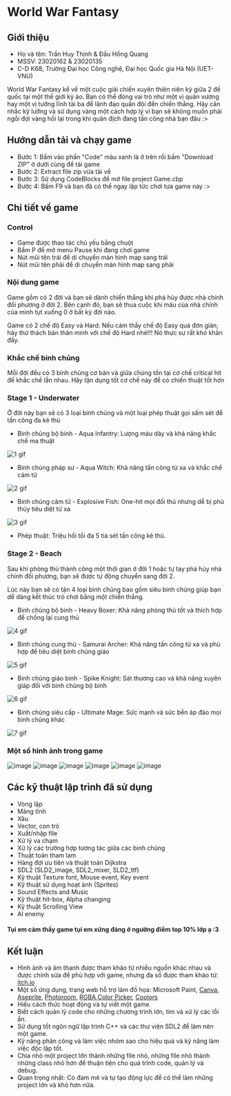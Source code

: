 
# World War Fantasy



## Giới thiệu
- Họ và tên: Trần Huy Thịnh & Đầu Hồng Quang
- MSSV: 23020162 & 23020135
- C-D K68, Trường Đại học Công nghệ, Đại học Quốc gia Hà Nội (UET-VNU)
    
World War Fantasy kể về một cuộc giải chiến xuyên thiên niên kỷ giữa 2 đế quốc tại một thế giới kỳ ảo. Bạn có thể đóng vai trò như một vị quân vương hay một vị tướng lĩnh tài ba để lãnh đạo quân đội đến chiến thắng. Hãy cân nhắc kỹ lưỡng và sử dụng vàng một cách hợp lý vì bạn sẽ không muốn phải ngồi đợi vàng hồi lại trong khi quân địch đang tấn công nhà bạn đâu :>
## Hướng dẫn tải và chạy game
- Bước 1: Bấm vào phần "Code" màu xanh lá ở trên rồi bấm "Download ZIP" ở dưới cùng để tải game
- Bước 2: Extract file zip vừa tải về
- Bước 3: Sử dụng CodeBlocks để mở file project Game.cbp
- Bước 4: Bấm F9 và bạn đã có thể ngay lập tức chơi tựa game này :>
## Chi tiết về game

### Control
- Game được thao tác chủ yếu bằng chuột
- Bấm P để mở menu Pause khi đang chơi game
- Nút mũi tên trái để di chuyển màn hình map sang trái
- Nút mũi tên phải để di chuyển màn hình map sang phải

### Nội dung game
Game gồm có 2 đời và bạn sẽ dành chiến thắng khi phá hủy được nhà chính đối phương ở đời 2. Bên cạnh đó, bạn sẽ thua cuộc khi máu của nhà chính của mình tụt xuống 0 ở bất kỳ đời nào.

Game có 2 chế độ Easy và Hard. Nếu cảm thấy chế độ Easy quá đơn giản, hãy thử thách bản thân mình với chế độ Hard nhé!!! Nó thực sự rất khó khăn đấy.

### Khắc chế binh chủng
Mỗi đời đều có 3 binh chủng cơ bản và giữa chúng tồn tại cơ chế critical hit để khắc chế lẫn nhau. Hãy tận dụng tốt cơ chế này để có chiến thuật tốt hơn

### Stage 1 - Underwater
Ở đời này bạn sẽ có 3 loại binh chủng và một loại phép thuật gọi sấm sét để tấn công đa kẻ thù
- Binh chủng bộ binh - Aqua Infantry: Lượng máu dày và khả năng khắc chế ma thuật
  
![1 gif](https://github.com/kane2303/Knight/assets/144300123/650777ef-d4ed-49bb-b4f5-144be6f6fd1b)

- Binh chủng pháp sư - Aqua Witch: Khả năng tấn công từ xa và khắc chế cảm tử
  
![2 gif](https://github.com/kane2303/Knight/assets/144300123/b6542707-d09c-4f9a-9bf5-f22fcf0f65a4)

- Binh chủng cảm tử - Explosive Fish: One-hit mọi đối thủ nhưng dễ bị phù thủy tiêu diệt từ xa

![3 gif](https://github.com/kane2303/Knight/assets/144300123/c914a68b-ea00-4df9-9530-51780ab9178c)

- Phép thuật: Triệu hồi tối đa 5 tia sét tấn công kẻ thù.
### Stage 2 - Beach
Sau khi phòng thủ thành công một thời gian ở đời 1 hoặc tự tay phá hủy nhà chính đối phương, bạn sẽ được tự động chuyển sang đời 2. 

Lúc này bạn sẽ có tận 4 loại binh chủng bao gồm siêu binh chủng giúp bạn dễ dàng kết thúc trò chơi bằng một chiến thắng.
- Binh chủng bộ binh - Heavy Boxer: Khả năng phòng thủ tốt và thích hợp để chống lại cung thủ

![4 gif](https://github.com/kane2303/Knight/assets/144300123/78848b50-ac88-4bcb-ac3f-0d9bceb6e7cd)

- Binh chủng cung thủ - Samurai Archer: Khả năng tấn công từ xa và phù hợp để tiêu diệt binh chủng giáo

![5 gif](https://github.com/kane2303/Knight/assets/144300123/aa4ec7cf-761e-497e-acba-ece50944d4a6)

- Binh chủng giáo binh - Spike Knight: Sát thương cao và khả năng xuyên giáp đối với binh chủng bộ binh
  
![6 gif](https://github.com/kane2303/Knight/assets/144300123/0780a230-d13d-4b15-888d-0fcc323e39a7)

- Binh chủng siêu cấp - Ultimate Mage: Sức mạnh và sức bền áp đảo mọi binh chủng khác
  
![7 gif](https://github.com/kane2303/Knight/assets/144300123/1e30795d-0479-4eb7-9e2b-41b4006d34a5)

### Một số hình ảnh trong game
![image](https://github.com/kane2303/Knight/assets/144300123/8b1087ce-1578-4445-a78c-597b204a0822)
![image](https://github.com/kane2303/Knight/assets/144300123/4883bc68-c35b-48bb-95e7-a4b24bdd6729)
![image](https://github.com/kane2303/Knight/assets/144300123/3ec77e39-a0b0-4b06-a1bc-db8de6d7698d)
![image](https://github.com/kane2303/Knight/assets/144300123/1b14c18a-afec-4b7b-ac22-e691e249c880)
![image](https://github.com/kane2303/Knight/assets/144300123/4b6b4b27-b827-421c-af32-f6f3aac038eb)
![image](https://github.com/kane2303/Knight/assets/144300123/34697f7b-e185-49d3-8c2c-12f85b52f0de)





## Các kỹ thuật lập trình đã sử dụng
- Vòng lặp
- Mảng tĩnh
- Xâu
- Vector, con trỏ
- Xuất/nhập file
- Xử lý va chạm
- Xử lý các trường hợp tương tác giữa các binh chủng
- Thuật toán tham lam
- Hàng đợi ưu tiên và thuật toán Dijkstra
- SDL2 (SLD2_image, SDL2_mixer, SLD2_ttf)
- Kỹ thuật Texture font, Mouse event, Key event
- Kỹ thuật sử dụng hoạt ảnh (Sprites)
- Sound Effects and Music
- Kỹ thuật hit-box, Alpha changing
- Kỹ thuật Scrolling View
- AI enemy

#### Tụi em cảm thấy game tụi em xứng đáng ở ngưỡng điểm top 10% lớp ạ :3


## Kết luận
- Hình ảnh và âm thanh được tham khảo từ nhiều nguồn khác nhau và được chỉnh sửa để phù hợp với game, nhưng đa số được tham khảo từ: [itch.io](https://itch.io/game-assets/free)
- Một số ứng dụng, trang web hỗ trợ làm đồ họa: Microsoft Paint, [Canva](https://www.canva.com/vi_vn/), [Aseprite](https://www.aseprite.org/), [Photoroom](https://www.photoroom.com/), [RGBA Color Picker](https://rgbacolorpicker.com/), [Coolors](https://coolors.co/)
- Hiểu cách thức hoạt động và tự viết một game.
- Biết cách quản lý code cho những chương trình lớn, tìm và xử lý các lỗi ẩn.
- Sử dụng tốt ngôn ngữ lập trình C++ và các thư viện SDL2 để làm nên một game.
- Kỹ năng phân công và làm việc nhóm sao cho hiệu quả và kỹ năng làm việc độc lập tốt.
- Chia nhỏ một project lớn thành những file nhỏ, những file nhỏ thành những class nhỏ hơn để thuận tiện cho quá trình code, quản lý và debug.
- Quan trọng nhất: Có đam mê và tự tạo động lực để có thể làm những project lớn và khó hơn nữa.


